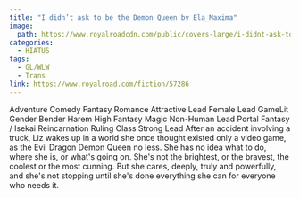 ```yaml
---
title: "I didn’t ask to be the Demon Queen by Ela_Maxima"
image: 
  path: https://www.royalroadcdn.com/public/covers-large/i-didnt-ask-to-be-the-demon-queen-aada1ps87re.jpg
categories:
  - HIATUS
tags:
  - GL/WLW
  - Trans
link: https://www.royalroad.com/fiction/57286
---
```

Adventure Comedy Fantasy Romance Attractive Lead Female Lead GameLit Gender Bender Harem High Fantasy Magic Non-Human Lead Portal Fantasy / Isekai Reincarnation Ruling Class Strong Lead
After an accident involving a truck, Liz wakes up in a world she once thought existed only a video game, as the Evil Dragon Demon Queen no less. She has no idea what to do, where she is, or what's going on. She's not the brightest, or the bravest, the coolest or the most cunning. But she cares, deeply, truly and powerfully, and she's not stopping until she's done everything she can for everyone who needs it.